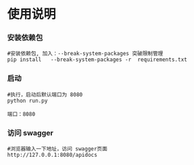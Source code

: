 # 使用说明

### 安装依赖包

```shell
#安装依赖包, 加入：--break-system-packages 突破限制管理
pip install   --break-system-packages -r  requirements.txt
```

### 启动

```shell
#执行，启动后默认端口为 8080
python run.py
```

`端口：8080`

### 访问 swagger

```shell
#浏览器输入一下地址，访问 swagger页面
http://127.0.0.1:8080/apidocs
```